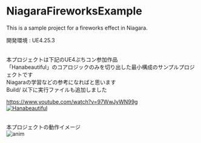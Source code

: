 # NiagaraFireworksExample
This is a sample project for a fireworks effect in Niagara.

開発環境 : UE4.25.3<br><br>

本プロジェクトは下記のUE4ぷちコン参加作品<br>
「Hanabeautiful」のコアロジックのみを切り出した最小構成のサンプルプロジェクトです<br>
Niagaraの学習などの参考になればと思います<br>
Build/ 以下に実行ファイルも追加しました<br>


https://www.youtube.com/watch?v=97WwJyWN99g<br>
[![Hanabeautiful](http://img.youtube.com/vi/97WwJyWN99g/0.jpg)](https://www.youtube.com/watch?v=97WwJyWN99g "Hanabeautiful")

<br>本プロジェクトの動作イメージ<br>
![anim](https://user-images.githubusercontent.com/8968076/92999895-b83e2480-f55f-11ea-87e5-33b162d276a8.gif)
